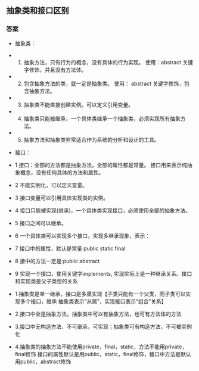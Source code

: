 
## 抽象类和接口区别

### 答案

* 抽象类：
* 1) 抽象方法，只有行为的概念，没有具体的行为实现。
使用：abstract 关键字修饰，并且没有方法体。
* 2) 包含抽象方法的类，就一定是抽象类。
使用： abstract 关键字修饰，包含抽象方法。
* 3) 抽象类不能直接创建实例。可以定义引用变量。
* 4) 抽象类只能被继承，一个具体类继承一个抽象类，必须实现所有抽象方法。  
* 5) 抽象方法和抽象类非常适合作为系统的分析和设计的工具。
* 接口：
* 1 接口：全部的方法都是抽象方法，全部的属性都是常量。
   接口用来表示纯抽象概念，没有任何具体的方法和属性。
* 2 不能实例化，可以定义变量。
* 3 接口变量可以引用具体实现类的实例。
* 4 接口只能被实现(继承)，一个具体类实现接口，必须使用全部的抽象方法。
* 5 接口之间可以继承。
* 6 一个具体类可以实现多个接口，实现多继承现象，表示：
* 7 接口中的属性，默认是常量 public static final 
* 8 接中的方法一定是:public abstract 
* 9 实现一个接口，使用关键字implements, 实现实际上是一种继承关系。接口和实现类是父子类型的关系

* 1.抽象类是单一继承，接口是多重实现【子类只能有一个父类，而子类可以实现多个接口，继承
抽象类表示“从属”，实现接口表示“组合”关系】
* 2.接口中全是抽象方法，抽象类中可以有抽象方法，也可有方法体的方法
* 3.接口中无构造方法，不可继承，可实现；抽象类可有构造方法，不可被实例化
* 4.抽象类的抽象方法不能使用private，final，static，方法不能用private，final修饰
接口的属性默认是用public，static，final修饰，接口中方法是默认用public，abstract修饰